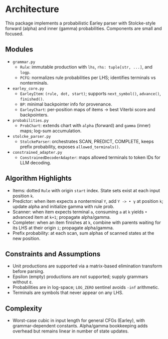 # Architecture

This package implements a probabilistic Earley parser with Stolcke-style forward (alpha) and inner (gamma) probabilities. Components are small and focused.

## Modules

- `grammar.py`
  - `Rule`: immutable production with `lhs`, `rhs: tuple[str, ...]`, and `logp`.
  - `PCFG`: normalizes rule probabilities per LHS; identifies terminals vs nonterminals.
- `earley_core.py`
  - `EarleyItem`: `(rule, dot, start)`; supports `next_symbol()`, `advance()`, `finished()`.
  - `BP`: minimal backpointer info for provenance.
  - `EarleyChart`: per-position maps of items → best Viterbi score and backpointers.
- `probabilities.py`
  - `ProbChart`: extends chart with `alpha` (forward) and `gamma` (inner) maps; log-sum accumulation.
- `stolcke_parser.py`
  - `StolckeParser`: orchestrates SCAN, PREDICT, COMPLETE, keeps prefix probability, exposes `allowed_terminals()`.
- `constrained_adapter.py`
  - `ConstrainedDecoderAdapter`: maps allowed terminals to token IDs for LLM decoding.

## Algorithm Highlights

- Items: dotted `Rule` with origin `start` index. State sets exist at each input position `k`.
- Predictor: when item expects a nonterminal `Y`, add `Y -> • γ` at position `k`; update alpha and initialize gamma with rule prob.
- Scanner: when item expects terminal `a`, consuming `a` at `k` yields `•` advanced item at `k+1`; propagate alpha/gamma.
- Completer: when an item finishes at `k`, combine with parents waiting for its LHS at their origin `i`; propagate alpha/gamma.
- Prefix probability: at each scan, sum alphas of scanned states at the new position.

## Constraints and Assumptions

- Unit productions are supported via a matrix-based elimination transform before parsing.
- Epsilon (empty) productions are not supported; supply grammars without ε.
- Probabilities are in log-space; `LOG_ZERO` sentinel avoids `-inf` arithmetic.
- Terminals are symbols that never appear on any LHS.

## Complexity

- Worst-case cubic in input length for general CFGs (Earley), with grammar-dependent constants. Alpha/gamma bookkeeping adds overhead but remains linear in number of state updates.
